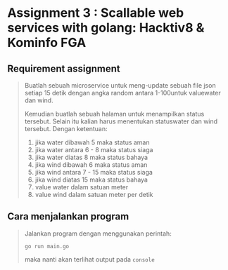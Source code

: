 # Assignment 3 : Scallable web services with golang: Hacktiv8 & Kominfo FGA

## Requirement assignment
> Buatlah sebuah microservice untuk meng-update sebuah file json setiap 15 detik dengan angka random antara 1-100untuk valuewater dan wind.
> 
> Kemudian buatlah sebuah halaman untuk menampilkan status tersebut. Selain itu kalian harus menentukan statuswater dan wind tersebut. Dengan ketentuan:
> 1. jika water dibawah 5 maka status aman
> 2. jika water antara 6 - 8 maka status siaga
> 3. jika water diatas 8 maka status bahaya
> 4. jika wind dibawah 6 maka status aman
> 5. jika wind antara 7 - 15 maka status siaga
> 6. jika wind diatas 15 maka status bahaya
> 7. value water dalam satuan meter
> 8. value wind dalam satuan meter per detik


## Cara menjalankan program
> Jalankan program dengan menggunakan perintah:
> 
> `go run main.go`
> 
> maka nanti akan terlihat output pada `console`